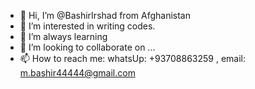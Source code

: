 - 👋 Hi, I’m @BashirIrshad from Afghanistan
- 👀 I’m interested in writing codes.
- 🌱 I’m always learning 
- 💞️ I’m looking to collaborate on ...
- 📫 How to reach me: whatsUp: +93708863259 , email: m.bashir44444@gmail.com

<!---
BashirIrshad/BashirIrshad is a ✨ special ✨ repository because its `README.md` (this file) appears on your GitHub profile.
You can click the Preview link to take a look at your changes.
--->
